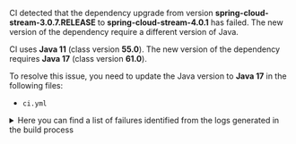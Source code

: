 CI detected that the dependency upgrade from version **spring-cloud-stream-3.0.7.RELEASE** to **spring-cloud-stream-4.0.1** has failed. 
The new version of the dependency require a different version of Java. 

CI uses **Java 11** (class version **55.0**). The new version of the dependency requires **Java 17** (class version **61.0**). 

To resolve this issue, you need to update the Java version to **Java 17** in the following files: 
- `ci.yml`

<details>
<summary>Here you can find a list of failures identified from the logs generated in the build process</summary>

*    > [ERROR] /log-record/src/main/java/cn/monitor4all/logRecord/configuration/StreamSenderConfiguration.java:[27,21] cannot find symbol<br>  symbol: class BindingServiceConfiguration 

*    > [ERROR] /log-record/src/main/java/cn/monitor4all/logRecord/configuration/StreamSenderConfiguration.java:[13,47] cannot access org.springframework.cloud.stream.config.BindingServiceConfiguration<br>  bad class file: /root/.m2/repository/org/springframework/cloud/spring-cloud-stream/4.0.1/spring-cloud-stream-4.0.1.jar(/org/springframework/cloud/stream/config/BindingServiceConfiguration.class)<br>    class file has wrong version 61.0, should be 55.0<br>    Please remove or make sure it appears in the correct subdirectory of the classpath. 

*    > [ERROR] /log-record/src/main/java/cn/monitor4all/logRecord/configuration/StreamSenderConfiguration.java:[11,51] cannot find symbol<br>[ERROR]   symbol:   class Output<br>[ERROR]   location: package org.springframework.cloud.stream.annotation 

*    > [ERROR] /log-record/src/main/java/cn/monitor4all/logRecord/configuration/StreamSenderConfiguration.java:[12,47] cannot access org.springframework.cloud.stream.config.BindingProperties<br>  bad class file: /root/.m2/repository/org/springframework/cloud/spring-cloud-stream/4.0.1/spring-cloud-stream-4.0.1.jar(/org/springframework/cloud/stream/config/BindingProperties.class)<br>    class file has wrong version 61.0, should be 55.0<br>    Please remove or make sure it appears in the correct subdirectory of the classpath. 

*    > [ERROR] /log-record/src/main/java/cn/monitor4all/logRecord/configuration/StreamSenderConfiguration.java:[29,2] cannot find symbol<br>[ERROR]   symbol: class EnableBinding 

*    > [ERROR] /log-record/src/main/java/cn/monitor4all/logRecord/configuration/StreamSenderConfiguration.java:[40,19] cannot find symbol<br>[ERROR]   symbol:   class BindingServiceProperties<br>[ERROR]   location: class cn.monitor4all.logRecord.configuration.StreamSenderConfiguration 

*    > [ERROR] /log-record/src/main/java/cn/monitor4all/logRecord/configuration/StreamSenderConfiguration.java:[77,10] cannot find symbol<br>[ERROR]   symbol:   class Output<br>[ERROR]   location: interface cn.monitor4all.logRecord.configuration.StreamSenderConfiguration.LogRecordChannel 

*    > [ERROR] /log-record/src/main/java/cn/monitor4all/logRecord/configuration/StreamSenderConfiguration.java:[28,23] cannot find symbol<br>[ERROR]   symbol: class BindingServiceConfiguration 

*    > [ERROR] /log-record/src/main/java/cn/monitor4all/logRecord/configuration/StreamSenderConfiguration.java:[13,47] cannot access org.springframework.cloud.stream.config.BindingServiceConfiguration<br>[ERROR]   bad class file: /root/.m2/repository/org/springframework/cloud/spring-cloud-stream/4.0.1/spring-cloud-stream-4.0.1.jar(/org/springframework/cloud/stream/config/BindingServiceConfiguration.class)<br>[ERROR]     class file has wrong version 61.0, should be 55.0<br>[ERROR]     Please remove or make sure it appears in the correct subdirectory of the classpath. 

*    > [ERROR] /log-record/src/main/java/cn/monitor4all/logRecord/configuration/StreamSenderConfiguration.java:[10,51] cannot find symbol<br>[ERROR]   symbol:   class EnableBinding<br>[ERROR]   location: package org.springframework.cloud.stream.annotation 

*    > [ERROR] /log-record/src/main/java/cn/monitor4all/logRecord/configuration/StreamSenderConfiguration.java:[10,51] cannot find symbol<br>  symbol:   class EnableBinding<br>  location: package org.springframework.cloud.stream.annotation 

*    > [ERROR] /log-record/src/main/java/cn/monitor4all/logRecord/configuration/StreamSenderConfiguration.java:[29,2] cannot find symbol<br>  symbol: class EnableBinding 

*    > [ERROR] /log-record/src/main/java/cn/monitor4all/logRecord/configuration/StreamSenderConfiguration.java:[77,10] cannot find symbol<br>  symbol:   class Output<br>  location: interface cn.monitor4all.logRecord.configuration.StreamSenderConfiguration.LogRecordChannel 

*    > [ERROR] /log-record/src/main/java/cn/monitor4all/logRecord/configuration/StreamSenderConfiguration.java:[28,23] cannot find symbol<br>  symbol: class BindingServiceConfiguration 

*    > [ERROR] /log-record/src/main/java/cn/monitor4all/logRecord/configuration/StreamSenderConfiguration.java:[12,47] cannot access org.springframework.cloud.stream.config.BindingProperties<br>[ERROR]   bad class file: /root/.m2/repository/org/springframework/cloud/spring-cloud-stream/4.0.1/spring-cloud-stream-4.0.1.jar(/org/springframework/cloud/stream/config/BindingProperties.class)<br>[ERROR]     class file has wrong version 61.0, should be 55.0<br>[ERROR]     Please remove or make sure it appears in the correct subdirectory of the classpath. 

*    > [ERROR] /log-record/src/main/java/cn/monitor4all/logRecord/configuration/StreamSenderConfiguration.java:[42,38] cannot find symbol<br>[ERROR]   symbol:   class BindingServiceProperties<br>[ERROR]   location: class cn.monitor4all.logRecord.configuration.StreamSenderConfiguration 

*    > [ERROR] /log-record/src/main/java/cn/monitor4all/logRecord/configuration/StreamSenderConfiguration.java:[11,51] cannot find symbol<br>  symbol:   class Output<br>  location: package org.springframework.cloud.stream.annotation 

*    > [ERROR] /log-record/src/main/java/cn/monitor4all/logRecord/configuration/StreamSenderConfiguration.java:[14,47] cannot access org.springframework.cloud.stream.config.BindingServiceProperties<br>[ERROR]   bad class file: /root/.m2/repository/org/springframework/cloud/spring-cloud-stream/4.0.1/spring-cloud-stream-4.0.1.jar(/org/springframework/cloud/stream/config/BindingServiceProperties.class)<br>[ERROR]     class file has wrong version 61.0, should be 55.0<br>[ERROR]     Please remove or make sure it appears in the correct subdirectory of the classpath. 

*    > [ERROR] /log-record/src/main/java/cn/monitor4all/logRecord/configuration/StreamSenderConfiguration.java:[14,47] cannot access org.springframework.cloud.stream.config.BindingServiceProperties<br>  bad class file: /root/.m2/repository/org/springframework/cloud/spring-cloud-stream/4.0.1/spring-cloud-stream-4.0.1.jar(/org/springframework/cloud/stream/config/BindingServiceProperties.class)<br>    class file has wrong version 61.0, should be 55.0<br>    Please remove or make sure it appears in the correct subdirectory of the classpath. 

*    > [ERROR] /log-record/src/main/java/cn/monitor4all/logRecord/configuration/StreamSenderConfiguration.java:[40,19] cannot find symbol<br>  symbol:   class BindingServiceProperties<br>  location: class cn.monitor4all.logRecord.configuration.StreamSenderConfiguration 

*    > [ERROR] /log-record/src/main/java/cn/monitor4all/logRecord/configuration/StreamSenderConfiguration.java:[42,38] cannot find symbol<br>  symbol:   class BindingServiceProperties<br>  location: class cn.monitor4all.logRecord.configuration.StreamSenderConfiguration 

*    > [ERROR] /log-record/src/main/java/cn/monitor4all/logRecord/configuration/StreamSenderConfiguration.java:[27,21] cannot find symbol<br>[ERROR]   symbol: class BindingServiceConfiguration 

</details>
